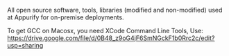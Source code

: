 All open source software, tools, libraries (modified and non-modified) used at Appurify for on-premise deployments.

To get GCC on Macosx, you need XCode Command Line Tools, Use:  https://drive.google.com/file/d/0B48_z9oG4jF6SmNGckF1b0Rrc2c/edit?usp=sharing 

